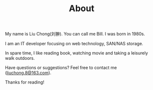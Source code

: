 ﻿---
layout: page
title: About
comments: False
---

My name is Liu Chong(刘翀). You can call me Bill. I was born in 1980s.

I am an IT developer focusing on web technology, SAN/NAS storage.

In spare time, I like reading book, watching movie and taking a leisurely walk outdoors.

Have questions or suggestions? Feel free to contact me (liuchong.8@163.com).

Thanks for reading!

